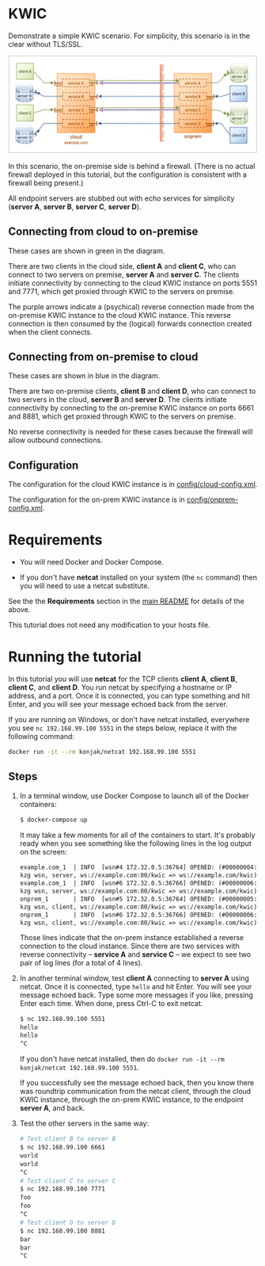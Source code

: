 # KWIC

Demonstrate a simple KWIC scenario. For simplicity, this scenario is in the clear without TLS/SSL.

![KWIC](img/kwic-simple.jpg)

In this scenario, the on-premise side is behind a firewall. (There is no actual firewall deployed in this tutorial, but the configuration is consistent with a firewall being present.)

All endpoint servers are stubbed out with echo services for simplicity (**server A**, **server B**, **server C**, **server D**).

## Connecting from cloud to on-premise

These cases are shown in green in the diagram.

There are two clients in the cloud side, **client A** and **client C**, who can connect to two servers on premise, **server A** and **server C**. The clients initiate connectivity by connecting to the cloud KWIC instance on ports 5551 and 7771, which get proxied through KWIC to the servers on premise.

The purple arrows indicate a (psychical) reverse connection made from the on-premise KWIC instance to the cloud KWIC instance. This reverse connection is then consumed by the (logical) forwards connection created when the client connects.

## Connecting from on-premise to cloud

These cases are shown in blue in the diagram.

There are two on-premise clients, **client B** and **client D**, who can connect to two servers in the cloud, **server B** and **server D**. The clients initiate connectivity by connecting to the on-premise KWIC instance on ports 6661 and 8881, which get proxied through KWIC to the servers on premise.

No reverse connectivity is needed for these cases because the firewall will allow outbound connections.

## Configuration

The configuration for the cloud KWIC instance is in [config/cloud-config.xml](config/cloud-config.xml).

The configuration for the on-prem KWIC instance is in [config/onprem-config.xml](config/onprem-config.xml).

# Requirements

* You will need Docker and Docker Compose.

* If you don't have **netcat** installed on your system (the `nc` command) then you will need to use a netcat substitute.

See the the **Requirements** section in the [main README](../../README.md) for details of the above.

This tutorial does not need any modification to your hosts file.

# Running the tutorial

In this tutorial you will use **netcat** for the TCP clients **client A**, **client B**, **client C**, and **client D**. You run netcat by specifying a hostname or IP address, and a port. Once it is connected, you can type something and hit Enter, and you will see your message echoed back from the server.

If you are running on Windows, or don't have netcat installed, everywhere you see `nc 192.168.99.100 5551` in the steps below, replace it with the following command:

```bash
docker run -it --rm konjak/netcat 192.168.99.100 5551
```

## Steps

1. In a terminal window, use Docker Compose to launch all of the Docker containers:

    ```bash
    $ docker-compose up
    ```

    It may take a few moments for all of the containers to start. It's probably ready when you see something like the following lines in the log output on the screen:

    ```
    example.com_1  | INFO  [wsn#4 172.32.0.5:36764] OPENED: (#00000004: kzg wsn, server, ws://example.com:80/kwic => ws://example.com/kwic)
    example.com_1  | INFO  [wsn#6 172.32.0.5:36766] OPENED: (#00000006: kzg wsn, server, ws://example.com:80/kwic => ws://example.com/kwic)
    onprem_1       | INFO  [wsn#5 172.32.0.5:36764] OPENED: (#00000005: kzg wsn, client, ws://example.com:80/kwic => ws://example.com/kwic)
    onprem_1       | INFO  [wsn#6 172.32.0.5:36766] OPENED: (#00000006: kzg wsn, client, ws://example.com:80/kwic => ws://example.com/kwic)
    ```

    Those lines indicate that the on-prem instance established a reverse connection to the cloud instance. Since there are two services with reverse connectivity – **service A** and **service C** – we expect to see two pair of log lines (for a total of 4 lines).

1. In another terminal window, test **client A** connecting to **server A** using netcat. Once it is connected, type `hello` and hit Enter. You will see your message echoed back. Type some more messages if you like, pressing Enter each time. When done, press Ctrl-C to exit netcat.

    ```bash
    $ nc 192.168.99.100 5551
    hello
    hello
    ^C
    ```

    If you don't have netcat installed, then do `docker run -it --rm konjak/netcat 192.168.99.100 5551`.

    If you successfully see the message echoed back, then you know there was roundtrip communication from the netcat client, through the cloud KWIC instance, through the on-prem KWIC instance, to the endpoint **server A**, and back.

1. Test the other servers in the same way:

    ```bash
    # Test client B to server B
    $ nc 192.168.99.100 6661
    world
    world
    ^C
    # Test client C to server C
    $ nc 192.168.99.100 7771
    foo
    foo
    ^C
    # Test client D to server D
    $ nc 192.168.99.100 8881
    bar
    bar
    ^C
    ```

